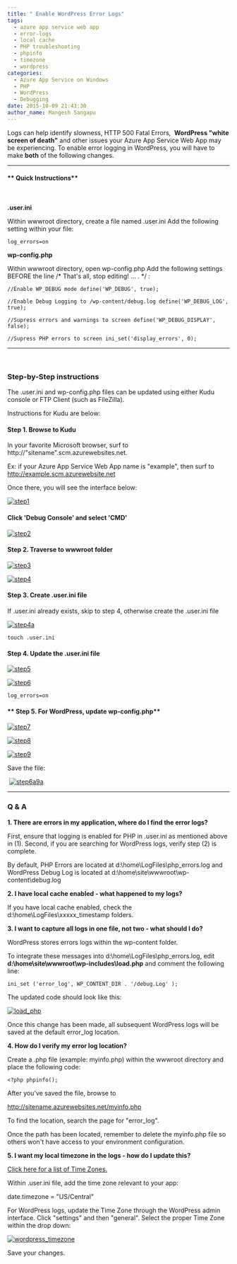 ```yaml
---
title: " Enable WordPress Error Logs"
tags:
  - azure app service web app
  - error-logs
  - local cache
  - PHP troubleshooting
  - phpinfo
  - timezone
  - wordpress
categories:
  - Azure App Service on Windows
  - PHP
  - WordPress
  - Debugging
date: 2015-10-09 21:43:30
author_name: Mangesh Sangapu
---
```


Logs can help identify slowness, HTTP 500 Fatal Errors,  **WordPress "white screen of death"** and other issues your Azure App Service Web App may be experiencing. To enable error logging in WordPress, you will have to make **both** of the following changes.

* * *

#### ** Quick Instructions**

 

**.user.ini**

Within wwwroot directory, create a file named .user.ini Add the following setting within your file:

`log_errors=on`

**wp-config.php**

Within wwwroot directory, open wp-config.php Add the following settings BEFORE the line /* That's all, stop editing! ... . */ :

`//Enable WP_DEBUG mode define('WP_DEBUG', true);`

`//Enable Debug Logging to /wp-content/debug.log define('WP_DEBUG_LOG', true);`

`//Supress errors and warnings to screen define('WP_DEBUG_DISPLAY', false);`

`//Supress PHP errors to screen ini_set('display_errors', 0);`

* * *

 

### **Step-by-Step instructions**

The .user.ini and wp-config.php files can be updated using either Kudu console or FTP Client (such as FileZilla).

Instructions for Kudu are below:

#### **Step 1. Browse to Kudu**

In your favorite Microsoft browser, surf to http://"sitename".scm.azurewebsites.net.

Ex: if your Azure App Service Web App name is "example", then surf to http://example.scm.azurewebsite.net

Once there, you will see the interface below:

[![step1](/media/2015/10/step1.png)](/media/2015/10/step1.png)

#### **Click 'Debug Console' and select 'CMD'**

[![step2](/media/2015/10/step2.png)](/media/2015/10/step2.png)

#### **Step 2. Traverse to wwwroot folder**

[![step3](/media/2015/10/step3.png)](/media/2015/10/step3.png)

[![step4](/media/2015/10/step4.png)](/media/2015/10/step4.png)

#### **Step 3. Create .user.ini file**

If .user.ini already exists, skip to step 4, otherwise create the .user.ini file

[![step4a](/media/2015/10/step4a.png)](/media/2015/10/step4a.png)

`touch .user.ini`

#### **Step 4. Update the .user.ini file**

[![step5](/media/2015/10/step5.png)](/media/2015/10/step5.png)

[![step6](/media/2015/10/step6.png)](/media/2015/10/step6.png)

`log_errors=on`

#### ** Step 5. For WordPress, update wp-config.php**

[![step7](/media/2015/10/step7.png)](/media/2015/10/step7.png)

[![step8](/media/2015/10/step8.png)](/media/2015/10/step8.png)

[![step9](/media/2015/10/step9.png)](/media/2015/10/step9.png)

Save the file:

 [![step6a9a](/media/2015/10/step6a9a.png)](/media/2015/10/step6a9a.png)

* * *

### **Q & A**

**1\. There are errors in my application, where do I find the error logs?**

First, ensure that logging is enabled for PHP in .user.ini as mentioned above in (1). Second, if you are searching for WordPress logs, verify step (2) is complete.

By default, PHP Errors are located at d:\\home\\LogFiles\\php_errors.log and WordPress Debug Log is located at d:\\home\\site\\wwwroot\\wp-content\\debug.log

**2\. I have local cache enabled - what happened to my logs?**

If you have local cache enabled, check the d:\\home\\LogFiles\\xxxxx_timestamp folders.

**3\. I want to capture all logs in one file, not two - what should I do?**

WordPress stores errors logs within the wp-content folder.

To integrate these messages into d:\\home\\LogFiles\\php_errors.log, edit **d:\\home\\site\\wwwroot\\wp-includes\\load.php** and comment the following line:

`ini_set ('error_log', WP_CONTENT_DIR . '/debug.Log' );`

The updated code should look like this:

[![load_php](/media/2015/10/load_php.png)](/media/2015/10/load_php.png)

Once this change has been made, all subsequent WordPress logs will be saved at the default error_log location.

**4\. How do I verify my error log location?**

Create a .php file (example: myinfo.php) within the wwwroot directory and place the following code:

    <?php phpinfo();

After you've saved the file, browse to

http://sitename.azurewebsites.net/myinfo.php

To find the location, search the page for "error_log".

Once the path has been located, remember to delete the myinfo.php file so others won't have access to your environment configuration.

**5\. I want my local timezone in the logs - how do I update this?**

[Click here for a list of Time Zones.](http://php.net/manual/en/timezones.php "PHP Time Zones")

Within .user.ini file, add the time zone relevant to your app:

date.timezone = "US/Central"

For WordPress logs, update the Time Zone through the WordPress admin interface. Click "settings" and then "general". Select the proper Time Zone within the drop down:

[![wordpress_timezone](/media/2015/10/wordpress_timezone.png)](/media/2015/10/wordpress_timezone.png)

Save your changes.